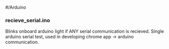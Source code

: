 #/Arduino

### recieve_serial.ino
Blinks onboard arduino light if ANY serial communication is recieved.
Single arduino serial test, used in developing chrome app -> arduino communication.

